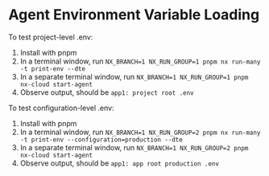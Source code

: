 
# Agent Environment Variable Loading

To test project-level .env:

1) Install with pnpm
2) In a terminal window, run `NX_BRANCH=1 NX_RUN_GROUP=1 pnpm nx run-many -t print-env --dte`
3) In a separate terminal window, run `NX_BRANCH=1 NX_RUN_GROUP=1 pnpm nx-cloud start-agent`
4) Observe output, should be `app1: project root .env`

To test configuration-level .env:

1) Install with pnpm
2) In a terminal window, run `NX_BRANCH=1 NX_RUN_GROUP=2 pnpm nx run-many -t print-env --configuration=production --dte`
3) In a separate terminal window, run `NX_BRANCH=1 NX_RUN_GROUP=2 pnpm nx-cloud start-agent`
4) Observe output, should be `app1: app root production .env`


